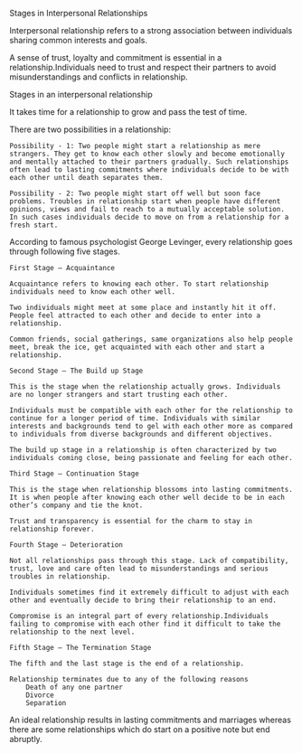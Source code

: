 Stages in Interpersonal Relationships

Interpersonal relationship refers to a strong association between individuals sharing common interests and goals.

A sense of trust, loyalty and commitment is essential in a relationship.Individuals need to trust and respect their partners to avoid misunderstandings and conflicts in relationship.

Stages in an interpersonal relationship

It takes time for a relationship to grow and pass the test of time.

There are two possibilities in a relationship:

    Possibility - 1: Two people might start a relationship as mere strangers. They get to know each other slowly and become emotionally and mentally attached to their partners gradually. Such relationships often lead to lasting commitments where individuals decide to be with each other until death separates them.

    Possibility - 2: Two people might start off well but soon face problems. Troubles in relationship start when people have different opinions, views and fail to reach to a mutually acceptable solution. In such cases individuals decide to move on from a relationship for a fresh start.

According to famous psychologist George Levinger, every relationship goes through following five stages.

    First Stage – Acquaintance

    Acquaintance refers to knowing each other. To start relationship individuals need to know each other well.

    Two individuals might meet at some place and instantly hit it off. People feel attracted to each other and decide to enter into a relationship.

    Common friends, social gatherings, same organizations also help people meet, break the ice, get acquainted with each other and start a relationship.

    Second Stage – The Build up Stage

    This is the stage when the relationship actually grows. Individuals are no longer strangers and start trusting each other.

    Individuals must be compatible with each other for the relationship to continue for a longer period of time. Individuals with similar interests and backgrounds tend to gel with each other more as compared to individuals from diverse backgrounds and different objectives.

    The build up stage in a relationship is often characterized by two individuals coming close, being passionate and feeling for each other.

    Third Stage – Continuation Stage

    This is the stage when relationship blossoms into lasting commitments. It is when people after knowing each other well decide to be in each other’s company and tie the knot.

    Trust and transparency is essential for the charm to stay in relationship forever.

    Fourth Stage – Deterioration

    Not all relationships pass through this stage. Lack of compatibility, trust, love and care often lead to misunderstandings and serious troubles in relationship.

    Individuals sometimes find it extremely difficult to adjust with each other and eventually decide to bring their relationship to an end.

    Compromise is an integral part of every relationship.Individuals failing to compromise with each other find it difficult to take the relationship to the next level.

    Fifth Stage – The Termination Stage

    The fifth and the last stage is the end of a relationship.

    Relationship terminates due to any of the following reasons
        Death of any one partner
        Divorce
        Separation 

An ideal relationship results in lasting commitments and marriages whereas there are some relationships which do start on a positive note but end abruptly.
